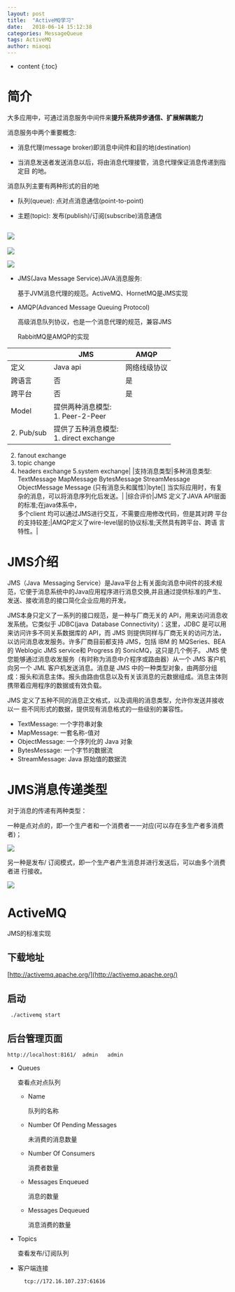 ```yaml
---
layout: post
title:  "ActiveMQ学习"
date:   2018-06-14 15:12:38
categories: MessageQueue
tags: ActiveMQ
author: miaoqi
---
```


* content
{:toc}

# 简介

大多应用中，可通过消息服务中间件来**提升系统异步通信、扩展解耦能力**

消息服务中两个重要概念:

* 消息代理(message broker)即消息中间件和目的地(destination)

* 当消息发送者发送消息以后，将由消息代理接管，消息代理保证消息传递到指定目
    的地。

消息队列主要有两种形式的目的地

* 队列(queue): 点对点消息通信(point-to-point)

* 主题(topic): 发布(publish)/订阅(subscribe)消息通信

## ![](http://www.miaomiaoqi.cn/images/mq/mq1.png)

![](http://www.miaomiaoqi.cn/images/mq/mq2.png)

![](http://www.miaomiaoqi.cn/images/mq/mq3.png)

* JMS(Java Message Service)JAVA消息服务:

    基于JVM消息代理的规范。ActiveMQ、HornetMQ是JMS实现

* AMQP(Advanced Message Queuing Protocol)

    高级消息队列协议，也是一个消息代理的规范，兼容JMS

    RabbitMQ是AMQP的实现

||JMS|AMQP|
|-----|-----|-----|
|定义|Java api|网络线级协议|
|跨语言|否|是|
|跨平台|否|是|
|Model|提供两种消息模型: <br/>1. Peer-2-Peer 
2. Pub/sub|提供了五种消息模型:<br/>1. direct exchange
2. fanout exchange
3. topic change
4. headers exchange
5.system exchange|
|支持消息类型|多种消息类型:<br/>TextMessage
MapMessage
BytesMessage
StreamMessage
ObjectMessage
Message (只有消息头和属性)|byte[] 当实际应用时，有复杂的消息，可以将消息序列化后发送。|
|综合评价|JMS 定义了JAVA API层面的标准;在java体系中，<br/>多个client 均可以通过JMS进行交互，不需要应用修改代码，但是其对跨 平台的支持较差;|AMQP定义了wire-level层的协议标准;天然具有跨平台、跨语 言特性。|
# JMS介绍

JMS（Java Messaging Service）是Java平台上有关面向消息中间件的技术规范，它便于消息系统中的Java应用程序进行消息交换,并且通过提供标准的产生、发送、接收消息的接口简化企业应用的开发。

JMS本身只定义了一系列的接口规范，是一种与厂商无关的 API，用来访问消息收发系统。它类似于 JDBC(java Database Connectivity)：这里，JDBC 是可以用来访问许多不同关系数据库的 API，而 JMS 则提供同样与厂商无关的访问方法，以访问消息收发服务。许多厂商目前都支持 JMS，包括 IBM 的 MQSeries、BEA的 Weblogic JMS service和 Progress 的 SonicMQ，这只是几个例子。 JMS 使您能够通过消息收发服务（有时称为消息中介程序或路由器）从一个 JMS 客户机向另一个 JML 客户机发送消息。消息是 JMS 中的一种类型对象，由两部分组成：报头和消息主体。报头由路由信息以及有关该消息的元数据组成。消息主体则携带着应用程序的数据或有效负载。

JMS 定义了五种不同的消息正文格式，以及调用的消息类型，允许你发送并接收以一
些不同形式的数据，提供现有消息格式的一些级别的兼容性。

* TextMessage: 一个字符串对象
* MapMessage: 一套名称-值对
* ObjectMessage: 一个序列化的 Java 对象
* BytesMessage: 一个字节的数据流
* StreamMessage: Java 原始值的数据流


# JMS消息传递类型

对于消息的传递有两种类型：

一种是点对点的，即一个生产者和一个消费者一一对应(可以存在多生产者多消费者)；

![](http://www.miaomiaoqi.cn/images/mq/queue.png)



另一种是发布/ 订阅模式，即一个生产者产生消息并进行发送后，可以由多个消费者进
行接收。

  ![](http://www.miaomiaoqi.cn/images/mq/topic.png)



# ActiveMQ

JMS的标准实现

## 下载地址

[http://activemq.apache.org/](http://activemq.apache.org/)

## 启动

     ./activemq start

## 后台管理页面

    http://localhost:8161/  admin   admin

* Queues

    查看点对点队列

    * Name

        队列的名称

    * Number Of Pending Messages 

        未消费的消息数量

    * Number Of Consumers  

        消费者数量

    * Messages Enqueued 

        消息的数量

    * Messages Dequeued

        消息消费的数量


* Topics

    查看发布/订阅队列

* 客户端连接

        tcp://172.16.107.237:61616








